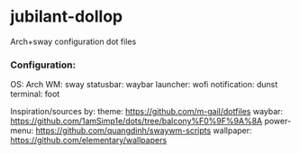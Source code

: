 # jubilant-dollop
Arch+sway configuration dot files

### Configuration:
OS: Arch
WM: sway
statusbar: waybar
launcher: wofi
notification: dunst
terminal: foot

Inspiration/sources by:
theme: https://github.com/m-gail/dotfiles
waybar: https://github.com/1amSimp1e/dots/tree/balcony%F0%9F%9A%8A
power-menu: https://github.com/quangdinh/swaywm-scripts
wallpaper: https://github.com/elementary/wallpapers
